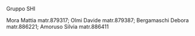 Gruppo SHI

Mora Mattia matr.879317;
Olmi Davide matr.879387;
Bergamaschi Debora matr.886221; 
Amoruso Silvia matr.886411 
